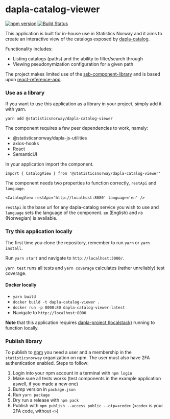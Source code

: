 # dapla-catalog-viewer
[![npm version](https://badge.fury.io/js/%40statisticsnorway%2Fdapla-catalog-viewer.svg)](https://badge.fury.io/js/%40statisticsnorway%2Fdapla-catalog-viewer)
[![Build Status](https://dev.azure.com/statisticsnorway/Dapla/_apis/build/status/Frontends/statisticsnorway.dapla-catalog-viewer?branchName=master)](https://dev.azure.com/statisticsnorway/Dapla/_build/latest?definitionId=12&branchName=master)

This application is built for in-house use in Statistics Norway and it aims to create an interactive view of the
catalogs exposed by [dapla-catalog](https://github.com/statisticsnorway/dapla-catalog).

Functionality includes:
* Listing catalogs (paths) and the ability to filter/search through
* Viewing pseudonymization configuration for a given path

The project makes limited use of the [ssb-component-library](https://github.com/statisticsnorway/ssb-component-library)
and is based upon [react-reference-app](https://github.com/statisticsnorway/react-reference-app).

### Use as a library
If you want to use this application as a library in your project, simply add it with yarn.

`yarn add @statisticsnorway/dapla-catalog-viewer`

The component requires a few peer dependencies to work, namely:

* @statisticsnorway/dapla-js-utilities
* axios-hooks
* React
* SemanticUI

In your application import the component.

`import { CatalogView } from '@statisticsnorway/dapla-catalog-viewer'`

The component needs two properties to function correctly, `restApi` and `language`.

`<CatalogView restApi='http://localhost:8080' language='en' />`

`restApi` is the base url for any dapla-catalog service you wish to use and `language` sets the language of the component.
`en` (English) and `nb` (Norwegian) is available.

### Try this application locally
The first time you clone the repository, remember to run `yarn` or `yarn install`.

Run `yarn start` and navigate to `http://localhost:3000/`.

`yarn test` runs all tests and `yarn coverage` calculates (rather unreliably) test coverage.

#### Docker locally
* `yarn build`
* `docker build -t dapla-catalog-viewer .`
* `docker run -p 8000:80 dapla-catalog-viewer:latest`
* Navigate to `http://localhost:8000`

**Note** that this application requires [dapla-project (localstack)](https://github.com/statisticsnorway/dapla-project/blob/master/localstack/README.md)
running to function locally.

### Publish library
To publish to [npm](https://www.npmjs.com/) you need a user and a membership in the `statisticsnorway` organization on 
npm. The user must also have 2FA authentication enabled. Steps to follow:

1. Login into your npm account in a terminal with `npm login`
2. Make sure all tests works (test components in the example application aswell, if you made a new one)
3. Bump version in `package.json`
4. Run `yarn package`
5. Dry run a release with `npm pack`
6. Publish with `npm publish --access public --otp=<code>` (`<code>` is your 2FA code, without `<>`)
